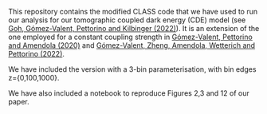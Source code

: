 This repository contains the modified CLASS code that we have used to run our analysis for our tomographic coupled dark energy (CDE) model (see [Goh, Gómez-Valent, Pettorino and Kilbinger (2022)](https://arxiv.org/abs/2211.13588)). It is an extension of the one employed for a constant coupling strength in [Gómez-Valent, Pettorino and Amendola (2020)](https://arxiv.org/abs/2004.00610) and [Gómez-Valent, Zheng, Amendola, Wetterich and Pettorino (2022)](https://arxiv.org/abs/2207.14487).

We have included the version with a 3-bin parameterisation, with bin edges z={0,100,1000}. 

We have also included a notebook to reproduce Figures 2,3 and 12 of our paper. 
